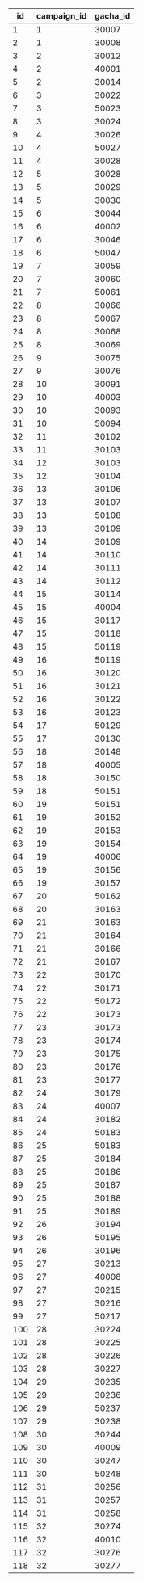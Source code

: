 |id|campaign_id|gacha_id|
| --- | --- | --- |
|1|1|30007|
|2|1|30008|
|3|2|30012|
|4|2|40001|
|5|2|30014|
|6|3|30022|
|7|3|50023|
|8|3|30024|
|9|4|30026|
|10|4|50027|
|11|4|30028|
|12|5|30028|
|13|5|30029|
|14|5|30030|
|15|6|30044|
|16|6|40002|
|17|6|30046|
|18|6|50047|
|19|7|30059|
|20|7|30060|
|21|7|50061|
|22|8|30066|
|23|8|50067|
|24|8|30068|
|25|8|30069|
|26|9|30075|
|27|9|30076|
|28|10|30091|
|29|10|40003|
|30|10|30093|
|31|10|50094|
|32|11|30102|
|33|11|30103|
|34|12|30103|
|35|12|30104|
|36|13|30106|
|37|13|30107|
|38|13|50108|
|39|13|30109|
|40|14|30109|
|41|14|30110|
|42|14|30111|
|43|14|30112|
|44|15|30114|
|45|15|40004|
|46|15|30117|
|47|15|30118|
|48|15|50119|
|49|16|50119|
|50|16|30120|
|51|16|30121|
|52|16|30122|
|53|16|30123|
|54|17|50129|
|55|17|30130|
|56|18|30148|
|57|18|40005|
|58|18|30150|
|59|18|50151|
|60|19|50151|
|61|19|30152|
|62|19|30153|
|63|19|30154|
|64|19|40006|
|65|19|30156|
|66|19|30157|
|67|20|50162|
|68|20|30163|
|69|21|30163|
|70|21|30164|
|71|21|30166|
|72|21|30167|
|73|22|30170|
|74|22|30171|
|75|22|50172|
|76|22|30173|
|77|23|30173|
|78|23|30174|
|79|23|30175|
|80|23|30176|
|81|23|30177|
|82|24|30179|
|83|24|40007|
|84|24|30182|
|85|24|50183|
|86|25|50183|
|87|25|30184|
|88|25|30186|
|89|25|30187|
|90|25|30188|
|91|25|30189|
|92|26|30194|
|93|26|50195|
|94|26|30196|
|95|27|30213|
|96|27|40008|
|97|27|30215|
|98|27|30216|
|99|27|50217|
|100|28|30224|
|101|28|30225|
|102|28|30226|
|103|28|30227|
|104|29|30235|
|105|29|30236|
|106|29|50237|
|107|29|30238|
|108|30|30244|
|109|30|40009|
|110|30|30247|
|111|30|50248|
|112|31|30256|
|113|31|30257|
|114|31|30258|
|115|32|30274|
|116|32|40010|
|117|32|30276|
|118|32|30277|
